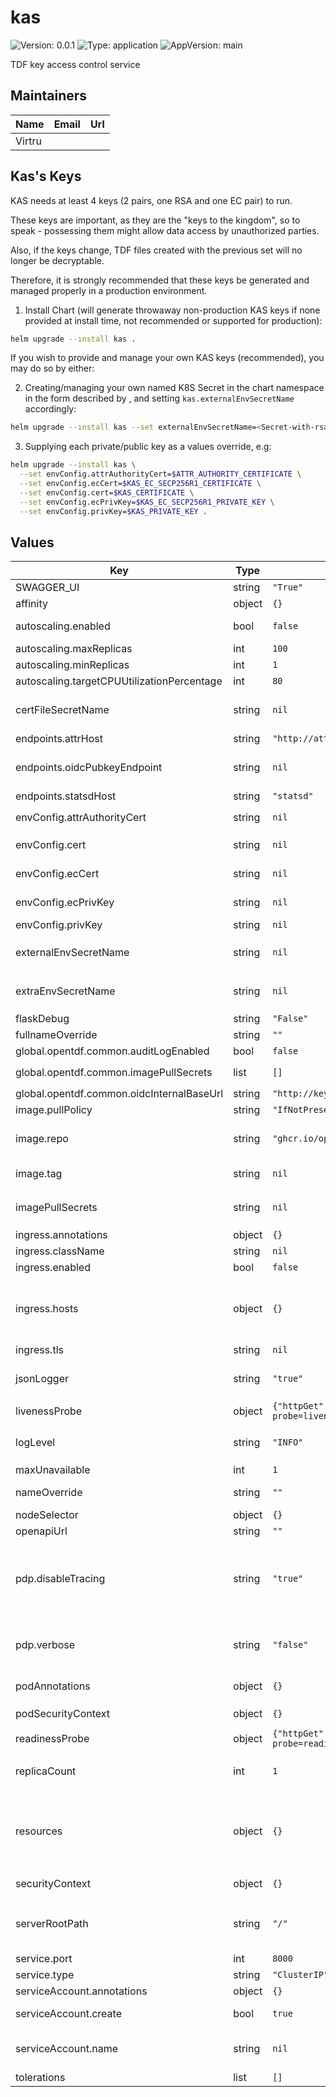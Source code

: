 # kas

![Version: 0.0.1](https://img.shields.io/badge/Version-0.0.1-informational?style=flat-square) ![Type: application](https://img.shields.io/badge/Type-application-informational?style=flat-square) ![AppVersion: main](https://img.shields.io/badge/AppVersion-main-informational?style=flat-square)

TDF key access control service

## Maintainers

| Name   | Email | Url |
| ------ | ----- | --- |
| Virtru |       |     |

## Kas's Keys

KAS needs at least 4 keys (2 pairs, one RSA and one EC pair) to run.

These keys are important, as they are the "keys to the kingdom", so to speak - possessing them might allow data access by unauthorized parties.

Also, if the keys change, TDF files created with the previous set will no longer be decryptable.

Therefore, it is strongly recommended that these keys be generated and managed properly in a production environment.

1. Install Chart (will generate throwaway non-production KAS keys if none provided at install time, not recommended or supported for production):

```sh
helm upgrade --install kas .
```

If you wish to provide and manage your own KAS keys (recommended), you may do so by either:

2. Creating/managing your own named K8S Secret in the chart namespace in the form described by [](./templates/secrets.yaml), and setting `kas.externalEnvSecretName` accordingly:

```sh
helm upgrade --install kas --set externalEnvSecretName=<Secret-with-rsa-and-ec-keypairs> .
```

3. Supplying each private/public key as a values override, e.g:

```sh
helm upgrade --install kas \
  --set envConfig.attrAuthorityCert=$ATTR_AUTHORITY_CERTIFICATE \
  --set envConfig.ecCert=$KAS_EC_SECP256R1_CERTIFICATE \
  --set envConfig.cert=$KAS_CERTIFICATE \
  --set envConfig.ecPrivKey=$KAS_EC_SECP256R1_PRIVATE_KEY \
  --set envConfig.privKey=$KAS_PRIVATE_KEY .
```

## Values

| Key                                        | Type   | Default                                                         | Description                                                                                                                                                                                                                                                              |
| ------------------------------------------ | ------ | --------------------------------------------------------------- | ------------------------------------------------------------------------------------------------------------------------------------------------------------------------------------------------------------------------------------------------------------------------ |
| SWAGGER_UI                                 | string | `"True"`                                                        | To enable swagger ui                                                                                                                                                                                                                                                     |
| affinity                                   | object | `{}`                                                            | Pod scheduling preferences                                                                                                                                                                                                                                               |
| autoscaling.enabled                        | bool   | `false`                                                         | Enables autoscaling. When set to `true`, `replicas` is no longer applied.                                                                                                                                                                                                |
| autoscaling.maxReplicas                    | int    | `100`                                                           | Sets maximum replicas for autoscaling.                                                                                                                                                                                                                                   |
| autoscaling.minReplicas                    | int    | `1`                                                             | Sets minimum replicas for autoscaling.                                                                                                                                                                                                                                   |
| autoscaling.targetCPUUtilizationPercentage | int    | `80`                                                            | Target average CPU usage across all the pods                                                                                                                                                                                                                             |
| certFileSecretName                         | string | `nil`                                                           | Secret containing an additional ca-cert.pem file for locally signed TLS certs. Used for a private PKI mode, for example.                                                                                                                                                 |
| endpoints.attrHost                         | string | `"http://attributes:4020"`                                      | Internal url of attributes service                                                                                                                                                                                                                                       |
| endpoints.oidcPubkeyEndpoint               | string | `nil`                                                           | Local override for `global.opentdf.common.oidcInternalBaseUrl` + path                                                                                                                                                                                                    |
| endpoints.statsdHost                       | string | `"statsd"`                                                      | Internal url of statsd                                                                                                                                                                                                                                                   |
| envConfig.attrAuthorityCert                | string | `nil`                                                           | The public key used to validate responses from `attrHost`                                                                                                                                                                                                                |
| envConfig.cert                             | string | `nil`                                                           | Public key KAS clients can use to validate responses                                                                                                                                                                                                                     |
| envConfig.ecCert                           | string | `nil`                                                           | The public key of curve secp256r1, KAS clients can use to validate responses                                                                                                                                                                                             |
| envConfig.ecPrivKey                        | string | `nil`                                                           | Private key of curve secp256r1, KAS uses to certify responses                                                                                                                                                                                                            |
| envConfig.privKey                          | string | `nil`                                                           | Private key KAS uses to certify responses                                                                                                                                                                                                                                |
| externalEnvSecretName                      | string | `nil`                                                           | The name of a secret containing required config values (see `envConfig` below); overrides `envConfig`                                                                                                                                                                    |
| extraEnvSecretName                         | string | `nil`                                                           | Secret containing additional env variables in addition to those provided by `envConfig` or `externalSecretName`                                                                                                                                                          |
| flaskDebug                                 | string | `"False"`                                                       | If the debug mode should be enabled in flask                                                                                                                                                                                                                             |
| fullnameOverride                           | string | `""`                                                            | The fully qualified appname override                                                                                                                                                                                                                                     |
| global.opentdf.common.auditLogEnabled      | bool   | `false`                                                         | Enable audit logging                                                                                                                                                                                                                                                     |
| global.opentdf.common.imagePullSecrets     | list   | `[]`                                                            | JSON passed to the deployment's `template.spec.imagePullSecrets`                                                                                                                                                                                                         |
| global.opentdf.common.oidcInternalBaseUrl  | string | `"http://keycloak-http"`                                        | Base internal url of OIDC provider                                                                                                                                                                                                                                       |
| image.pullPolicy                           | string | `"IfNotPresent"`                                                | The container's `imagePullPolicy`                                                                                                                                                                                                                                        |
| image.repo                                 | string | `"ghcr.io/opentdf/kas"`                                         | The image selector, also called the 'image name' in k8s documentation and 'image repository' in docker's guides.                                                                                                                                                         |
| image.tag                                  | string | `nil`                                                           | `Chart.AppVersion` will be used for image tag, override here if needed                                                                                                                                                                                                   |
| imagePullSecrets                           | string | `nil`                                                           | JSON passed to the deployment's `template.spec.imagePullSecrets`. Overrides `global.opentdf.common.imagePullSecrets`                                                                                                                                                     |
| ingress.annotations                        | object | `{}`                                                            | Ingress annotations                                                                                                                                                                                                                                                      |
| ingress.className                          | string | `nil`                                                           | Ingress class to use.                                                                                                                                                                                                                                                    |
| ingress.enabled                            | bool   | `false`                                                         | Enables the Ingress                                                                                                                                                                                                                                                      |
| ingress.hosts                              | object | `{}`                                                            | Map in the form: [hostname]: [path]: pathType: your-pathtype [default: "ImplementationSpecific"] serviceName: your-service [default: `service.fullname`] servicePort: service-port [default: `service.port` above]                                                       |
| ingress.tls                                | string | `nil`                                                           | Ingress TLS configuration                                                                                                                                                                                                                                                |
| jsonLogger                                 | string | `"true"`                                                        | Determinies whether KAS uses the json formatter for logging, if `false` the dev formatter is used. Default is `true`                                                                                                                                                     |
| livenessProbe                              | object | `{"httpGet":{"path":"/healthz?probe=liveness","port":"http"}}`  | Adds a container `livenessProbe`, if set.                                                                                                                                                                                                                                |
| logLevel                                   | string | `"INFO"`                                                        | Sets the default loglevel for the application. One of the valid python logging levels: `DEBUG, INFO, WARNING, ERROR, CRITICAL`                                                                                                                                           |
| maxUnavailable                             | int    | `1`                                                             | Pod disruption budget                                                                                                                                                                                                                                                    |
| nameOverride                               | string | `""`                                                            | Select a specific name for the resource, instead of the default, kas                                                                                                                                                                                                     |
| nodeSelector                               | object | `{}`                                                            | Node labels for pod assignment                                                                                                                                                                                                                                           |
| openapiUrl                                 | string | `""`                                                            | Set to enable openapi endpoint                                                                                                                                                                                                                                           |
| pdp.disableTracing                         | string | `"true"`                                                        | KAS's internal Access PDP can send OpenTelemetry traces to collectors - if no collectors configured, the traces will get redirected to STDOUT, which is a bit spammy, so turn this off until we do proper OT trace collection everywhere.                                |
| pdp.verbose                                | string | `"false"`                                                       | Enables verbose mode for the internal PDP (policy decision point) KAS uses. If `true`, decisions will be logged with much additional detail                                                                                                                              |
| podAnnotations                             | object | `{}`                                                            | Values for the deployment `spec.template.metadata.annotations` field                                                                                                                                                                                                     |
| podSecurityContext                         | object | `{}`                                                            | Values for deployment's `spec.template.spec.securityContext`                                                                                                                                                                                                             |
| readinessProbe                             | object | `{"httpGet":{"path":"/healthz?probe=readiness","port":"http"}}` | Adds a container `readinessProbe`, if set.                                                                                                                                                                                                                               |
| replicaCount                               | int    | `1`                                                             | Sets the default number of pod replicas in the deployment. Ignored if `autoscaling.enabled` == true                                                                                                                                                                      |
| resources                                  | object | `{}`                                                            | Specify required limits for deploying this service to a pod. We usually recommend not to specify default resources and to leave this as a conscious choice for the user. This also increases chances charts run on environments with little resources, such as Minikube. |
| securityContext                            | object | `{}`                                                            | Values for deployment's `spec.template.spec.containers.securityContext`                                                                                                                                                                                                  |
| serverRootPath                             | string | `"/"`                                                           | Base path for this service. Allows serving multiple REST services from the same origin, e.g. using an ingress with prefix mapping as suggested below.                                                                                                                    |
| service.port                               | int    | `8000`                                                          | Port to assign to the `http` port                                                                                                                                                                                                                                        |
| service.type                               | string | `"ClusterIP"`                                                   | Service `spec.type`                                                                                                                                                                                                                                                      |
| serviceAccount.annotations                 | object | `{}`                                                            | Annotations to add to the service account                                                                                                                                                                                                                                |
| serviceAccount.create                      | bool   | `true`                                                          | Specifies whether a service account should be created                                                                                                                                                                                                                    |
| serviceAccount.name                        | string | `nil`                                                           | The name of the service account to use. If not set and create is true, a name is generated using the fullname template                                                                                                                                                   |
| tolerations                                | list   | `[]`                                                            | Tolerations for nodes that have taints on them                                                                                                                                                                                                                           |
